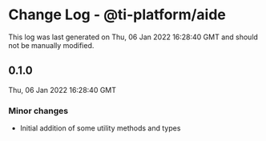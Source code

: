 # Change Log - @ti-platform/aide

This log was last generated on Thu, 06 Jan 2022 16:28:40 GMT and should not be manually modified.

## 0.1.0
Thu, 06 Jan 2022 16:28:40 GMT

### Minor changes

- Initial addition of some utility methods and types

